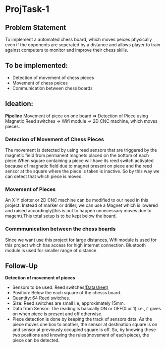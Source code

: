 # ProjTask-1
## Problem Statement
To implement a automated chess board, which moves peices physically even if the opponents are seperated by a distance and allows player to train against computers to monitor and improve their chess skills.
## To be implemented:
- Detection of movement of chess pieces
- Movement of chess peices
- Communication between chess boards
## Ideation:
**Pipeline**
Movement of piece on one board => Detection of Piece using Magnetic Reed switches => Wifi module => 2D CNC machine, which moves pieces.
### Detection of Movement of Chess Pieces
The movement is detected by using reed sensors that are triggered by the magnetic field from permanent magnets placed on the bottom of each piece.When square containing a piece will have its reed switch activated because of magnetic field due to magnet present on piece and the reed sensor at the square where the piece is taken is inactive. So by this way we can detect that which piece is moved.
### Movement of Pieces
An X-Y plotter or 2D CNC machine can be modified to our need in this project. Instead of marker or driller, we can use a Magnet which is lowered and raised accordingly(this is not to happen unnecessary moves due to magent).This total setup is to be kept below the board.
### Commmunication between the chess boards
Since we want use this project for large distances, Wifi module is used for this project which has access for high internet connection. Bluetooth module is used for smaller range of distance.

## Follow-Up
**Detection of movement of pieces**

- Sensors to be used: Reed switches[(Datasheet)](http://pdf.datasheetcatalog.com/datasheets2/80/80372_1.pdf)
- Position: Below the each square of the chesss board.
- Quantity: 64 Reed switches.
- Size: Reed switches are small i.e, approximately 15mm.
- Data from Sensor: The reading is basically ON or OFF(0 or 1) i.e., it gives on when piece is present and off otherwise.
- Piece detection is done by keeping the track of sensors data. As the piece moves one box to another, the sensor at destination square is on and sensor at previously occupied square is off. So, by knowing these two positions and knowing the rules(movement of each piece), the piece can be detected.

